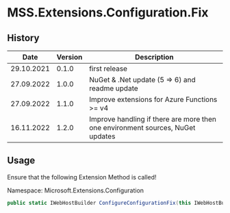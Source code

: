 # MSS.Extensions.Configuration.Fix

## History

Date|Version|Description
---|---|---
29.10.2021|0.1.0|first release
27.09.2022|1.0.0|NuGet & .Net update (5 => 6) and readme update
27.09.2022|1.1.0|Improve extensions for Azure Functions >= v4
16.11.2022|1.2.0|Improve handling if there are more then one environment sources, NuGet updates

## Usage

Ensure that the following Extension Method is called!

Namespace: Microsoft.Extensions.Configuration


```csharp
public static IWebHostBuilder ConfigureConfigurationFix(this IWebHostBuilder hostBuilder)
```
